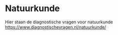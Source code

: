# Natuurkunde
Hier staan de diagnostische vragen voor natuurkunde https://www.diagnostischevragen.nl/natuurkunde/

